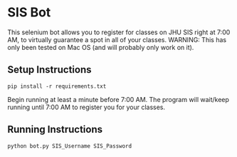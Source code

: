 # SIS Bot #

This selenium bot allows you to register for classes on JHU SIS right at 7:00 AM, to virtually guarantee a spot in all of your classes. 
WARNING: This has only been tested on Mac OS (and will probably only work on it). 

## Setup Instructions ##
```
pip install -r requirements.txt
```

Begin running at least a minute before 7:00 AM. The program will wait/keep running until 7:00 AM to register you for your classes. 
## Running Instructions ##
```
python bot.py SIS_Username SIS_Password
```
